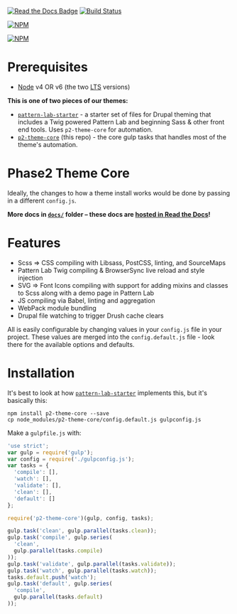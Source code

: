 [![Read the Docs Badge](https://readthedocs.org/projects/p2-theme-core/badge/?version=latest)](http://p2-theme-core.readthedocs.org/en/latest/?badge=latest) [![Build Status](https://travis-ci.org/phase2/p2-theme-core.svg?branch=master)](https://travis-ci.org/phase2/p2-theme-core)

[![NPM](https://nodei.co/npm/p2-theme-core.png?downloads=true&downloadRank=true&stars=true)](https://nodei.co/npm/p2-theme-core)

[![NPM](https://nodei.co/npm-dl/p2-theme-core.png?months=6)](https://nodei.co/npm/p2-theme-core)

# Prerequisites

- [Node](https://nodejs.org) v4 OR v6 (the two [LTS](https://github.com/nodejs/LTS) versions)

**This is one of two pieces of our themes:**

- [`pattern-lab-starter`](https://github.com/phase2/pattern-lab-starter) - a starter set of files for Drupal theming that includes a Twig powered Pattern Lab and beginning Sass & other front end tools. Uses `p2-theme-core` for automation.
- [`p2-theme-core`](https://github.com/phase2/p2-theme-core) (this repo) - the core gulp tasks that handles most of the theme's automation.

# Phase2 Theme Core

Ideally, the changes to how a theme install works would be done by passing in a different `config.js`.

**More docs in [`docs/`](https://github.com/phase2/p2-theme-core/tree/master/docs) folder – these docs are [hosted in Read the Docs](http://p2-theme-core.readthedocs.org)!**

# Features

- Scss => CSS compiling with Libsass, PostCSS, linting, and SourceMaps
- Pattern Lab Twig compiling & BrowserSync live reload and style injection
- SVG => Font Icons compiling with support for adding mixins and classes to Scss along with a demo page in Pattern Lab
- JS compiling via Babel, linting and aggregation
- WebPack module bundling
- Drupal file watching to trigger Drush cache clears

All is easily configurable by changing values in your `config.js` file in your project. These values are merged into the `config.default.js` file - look there for the available options and defaults.

# Installation

It's best to look at how [`pattern-lab-starter`](https://github.com/phase2/pattern-lab-starter) implements this, but it's basically this:

    npm install p2-theme-core --save
    cp node_modules/p2-theme-core/config.default.js gulpconfig.js

Make a `gulpfile.js` with:

```js
'use strict';
var gulp = require('gulp');
var config = require('./gulpconfig.js');
var tasks = {
  'compile': [],
  'watch': [],
  'validate': [],
  'clean': [],
  'default': []
};

require('p2-theme-core')(gulp, config, tasks);

gulp.task('clean', gulp.parallel(tasks.clean));
gulp.task('compile', gulp.series(
  'clean',
  gulp.parallel(tasks.compile)
));
gulp.task('validate', gulp.parallel(tasks.validate));
gulp.task('watch', gulp.parallel(tasks.watch));
tasks.default.push('watch');
gulp.task('default', gulp.series(
  'compile',
  gulp.parallel(tasks.default)
));
```
